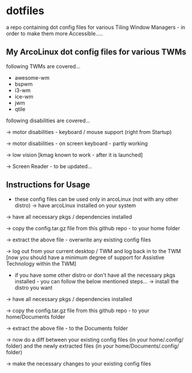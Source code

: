 # dotfiles
a repo containing dot config files for various Tiling Window Managers - in order to make them more Accessible.....

My ArcoLinux dot config files for various TWMs
------------------------------------------------

following TWMs are covered...

 * awesome-wm
 * bspwm
 * i3-wm
 * ice-wm
 * jwm
 * qtile
 
following disabilities are covered...

 -> motor disabilities - keyboard / mouse support (right from Startup)
 
 -> motor disabilities - on screen keyboard - partly working 
 
 -> low vision [kmag known to work - after it is launched]
 
 -> Screen Reader - to be updated...
 
Instructions for Usage
------------------------

 * these config files can be used only in arcoLinux (not with any other distro)
  -> have arcoLinux installed on your system
 
  -> have all necessary pkgs / dependencies installed
  
  -> copy the config.tar.gz file from this github repo - to your home folder
  
  -> extract the above file - overwrite any existing config files
  
  -> log out from your current desktop / TWM and log back in to the TWM [now you should have a minimum degree of support for Assistive Technology within the TWM]
   
 * if you have some other distro or don't have all the necessary pkgs installed - you can follow the below mentioned steps...
  -> install the distro you want
  
  -> have all necessary pkgs / dependencies installed
  
  -> copy the config.tar.gz file from this github repo - to your home/Documents folder
  
  -> extract the above file - to the Documents folder
  
  -> now do a diff between your existing config files (in your home/.config/ folder) and the newly extracted files (in your home/Documents/.config/ folder)
   
  -> make the necessary changes to your existing config files
   
